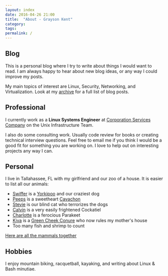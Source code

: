 ```yaml
---
layout: index
date: 2016-04-26 21:00
title:  "About - Grayson Kent"
category:
tags:
permalink: /
---
```

Blog
------
This is a personal blog where I try to write about things I would want to read. I am always happy to hear about new blog ideas, or any way I could improve my posts.

My main topics of interest are Linux, Security, Networking, and Virtualization. Look at my [archive](/archive) for a full list of blog posts.


Professional
-----------------
I currently work as a **Linux Systems Engineer** at [Corporation Services Company](https://www.cscglobal.com/cscglobal/home/) on the Unix Infrastructure Team.

I also do some consulting work. Usually code review for books or creating technical interview questions. Feel free to email me if you think I would be a good fit for something you are working on. I love to help out on interesting projects any way I can.


Personal
------------
I live in Tallahassee, FL with my girlfriend and our zoo of a house. It is easier to list all our animals:

 - [Swiffer](../assets/images/swiffer.jpg) is a [Yorkipoo](https://en.wikipedia.org/wiki/Yorkipoo) and our craziest dog
 - [Peeps](../assets/images/peeps2.jpeg) is a sweetheart [Cavachon](http://dogs.lovetoknow.com/wiki/Cavachon)
 - [Stevie](../assets/images/stevie.jpeg) is our blind cat who terrorizes the dogs
 - [Calvin](../assets/images/calvin.jpg) is a very easily frightened Cockatiel
 - [Charlotte](../assets/images/charlotte.jpg) is a ferocious Parakeet
 - [Kiva](../assets/images/kiva.jpg) is a [Green Cheek Conure](https://en.wikipedia.org/wiki/Green-cheeked_parakeet) who now rules my mother's house
 - Too many fish and shrimp to count

[Here are all the mammals together](../assets/images/family.jpeg)

Hobbies
-----------
I enjoy mountain biking, racquetball, kayaking, and writing about Linux & Bash minutiae.
